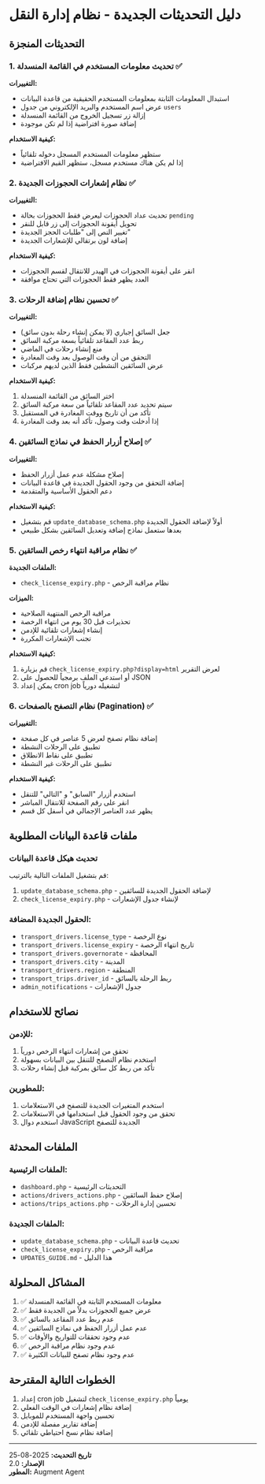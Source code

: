 # دليل التحديثات الجديدة - نظام إدارة النقل

## التحديثات المنجزة

### 1. تحديث معلومات المستخدم في القائمة المنسدلة ✅

**التغييرات:**
- استبدال المعلومات الثابتة بمعلومات المستخدم الحقيقية من قاعدة البيانات
- عرض اسم المستخدم والبريد الإلكتروني من جدول `users`
- إزالة زر تسجيل الخروج من القائمة المنسدلة
- إضافة صورة افتراضية إذا لم تكن موجودة

**كيفية الاستخدام:**
- ستظهر معلومات المستخدم المسجل دخوله تلقائياً
- إذا لم يكن هناك مستخدم مسجل، ستظهر القيم الافتراضية

### 2. نظام إشعارات الحجوزات الجديدة ✅

**التغييرات:**
- تحديث عداد الحجوزات ليعرض فقط الحجوزات بحالة `pending`
- تحويل أيقونة الحجوزات إلى زر قابل للنقر
- تغيير النص إلى "طلبات الحجز الجديدة"
- إضافة لون برتقالي للإشعارات الجديدة

**كيفية الاستخدام:**
- انقر على أيقونة الحجوزات في الهيدر للانتقال لقسم الحجوزات
- العدد يظهر فقط الحجوزات التي تحتاج موافقة

### 3. تحسين نظام إضافة الرحلات ✅

**التغييرات:**
- جعل السائق إجباري (لا يمكن إنشاء رحلة بدون سائق)
- ربط عدد المقاعد تلقائياً بسعة مركبة السائق
- منع إنشاء رحلات في الماضي
- التحقق من أن وقت الوصول بعد وقت المغادرة
- عرض السائقين النشطين فقط الذين لديهم مركبات

**كيفية الاستخدام:**
1. اختر السائق من القائمة المنسدلة
2. سيتم تحديد عدد المقاعد تلقائياً من سعة مركبة السائق
3. تأكد من أن تاريخ ووقت المغادرة في المستقبل
4. إذا أدخلت وقت وصول، تأكد أنه بعد وقت المغادرة

### 4. إصلاح أزرار الحفظ في نماذج السائقين ✅

**التغييرات:**
- إصلاح مشكلة عدم عمل أزرار الحفظ
- إضافة التحقق من وجود الحقول الجديدة في قاعدة البيانات
- دعم الحقول الأساسية والمتقدمة

**كيفية الاستخدام:**
- قم بتشغيل `update_database_schema.php` أولاً لإضافة الحقول الجديدة
- بعدها ستعمل نماذج إضافة وتعديل السائقين بشكل طبيعي

### 5. نظام مراقبة انتهاء رخص السائقين ✅

**الملفات الجديدة:**
- `check_license_expiry.php` - نظام مراقبة الرخص

**الميزات:**
- مراقبة الرخص المنتهية الصلاحية
- تحذيرات قبل 30 يوم من انتهاء الرخصة
- إنشاء إشعارات تلقائية للإدمن
- تجنب الإشعارات المكررة

**كيفية الاستخدام:**
1. قم بزيارة `check_license_expiry.php?display=html` لعرض التقرير
2. أو استدعي الملف برمجياً للحصول على JSON
3. يمكن إعداد cron job لتشغيله دورياً

### 6. نظام التصفح بالصفحات (Pagination) ✅

**التغييرات:**
- إضافة نظام تصفح لعرض 5 عناصر في كل صفحة
- تطبيق على الرحلات النشطة
- تطبيق على نقاط الانطلاق
- تطبيق على الرحلات غير النشطة

**كيفية الاستخدام:**
- استخدم أزرار "السابق" و "التالي" للتنقل
- انقر على رقم الصفحة للانتقال المباشر
- يظهر عدد العناصر الإجمالي في أسفل كل قسم

## ملفات قاعدة البيانات المطلوبة

### تحديث هيكل قاعدة البيانات
قم بتشغيل الملفات التالية بالترتيب:

1. `update_database_schema.php` - لإضافة الحقول الجديدة للسائقين
2. `check_license_expiry.php` - لإنشاء جدول الإشعارات

### الحقول الجديدة المضافة:
- `transport_drivers.license_type` - نوع الرخصة
- `transport_drivers.license_expiry` - تاريخ انتهاء الرخصة
- `transport_drivers.governorate` - المحافظة
- `transport_drivers.city` - المدينة
- `transport_drivers.region` - المنطقة
- `transport_trips.driver_id` - ربط الرحلة بالسائق
- `admin_notifications` - جدول الإشعارات

## نصائح للاستخدام

### للإدمن:
1. تحقق من إشعارات انتهاء الرخص دورياً
2. استخدم نظام التصفح للتنقل بين البيانات بسهولة
3. تأكد من ربط كل سائق بمركبة قبل إنشاء رحلات

### للمطورين:
1. استخدم المتغيرات الجديدة للتصفح في الاستعلامات
2. تحقق من وجود الحقول قبل استخدامها في الاستعلامات
3. استخدم دوال JavaScript الجديدة للتصفح

## الملفات المحدثة

### الملفات الرئيسية:
- `dashboard.php` - التحديثات الرئيسية
- `actions/drivers_actions.php` - إصلاح حفظ السائقين
- `actions/trips_actions.php` - تحسين إدارة الرحلات

### الملفات الجديدة:
- `update_database_schema.php` - تحديث قاعدة البيانات
- `check_license_expiry.php` - مراقبة الرخص
- `UPDATES_GUIDE.md` - هذا الدليل

## المشاكل المحلولة

1. ✅ معلومات المستخدم الثابتة في القائمة المنسدلة
2. ✅ عرض جميع الحجوزات بدلاً من الجديدة فقط
3. ✅ عدم ربط عدد المقاعد بالسائق
4. ✅ عدم عمل أزرار الحفظ في نماذج السائقين
5. ✅ عدم وجود تحققات للتواريخ والأوقات
6. ✅ عدم وجود نظام مراقبة الرخص
7. ✅ عدم وجود نظام تصفح للبيانات الكثيرة

## الخطوات التالية المقترحة

1. إعداد cron job لتشغيل `check_license_expiry.php` يومياً
2. إضافة نظام إشعارات في الوقت الفعلي
3. تحسين واجهة المستخدم للموبايل
4. إضافة تقارير مفصلة للإدمن
5. إضافة نظام نسخ احتياطي تلقائي

---

**تاريخ التحديث:** 2025-08-25  
**الإصدار:** 2.0  
**المطور:** Augment Agent
